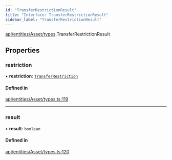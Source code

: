 ```yaml
---
id: "TransferRestrictionResult"
title: "Interface: TransferRestrictionResult"
sidebar_label: "TransferRestrictionResult"
---
```


[api/entities/Asset/types](../../../../../../modules/API/Entities/Asset/Types/Types.md).TransferRestrictionResult

## Properties

### restriction

• **restriction**: [`TransferRestriction`](../../../../../../modules/API/Procedures/Types/Types.md#transferrestriction)

#### Defined in

[api/entities/Asset/types.ts:119](https://github.com/PolymeshAssociation/polymesh-sdk/blob/3cc570ade/src/api/entities/Asset/types.ts#L119)

___

### result

• **result**: `boolean`

#### Defined in

[api/entities/Asset/types.ts:120](https://github.com/PolymeshAssociation/polymesh-sdk/blob/3cc570ade/src/api/entities/Asset/types.ts#L120)
